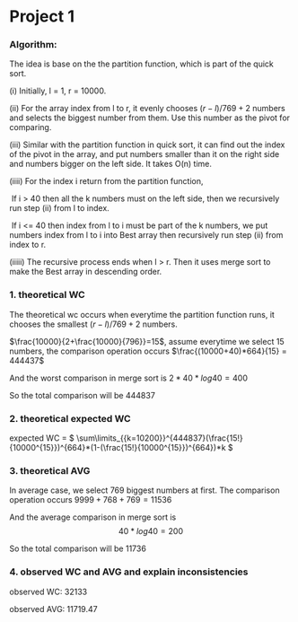# Project 1 

### Algorithm:

The idea is base on the the partition function, which is part of the quick sort.

(i) Initially, l = 1, r = 10000.

(ii) For the array index from l to r, it evenly chooses $(r-l)/769+2$ numbers and selects the biggest number from them. Use this number as the pivot for comparing.

(iii) Similar with the partition function in quick sort, it can find out the index of the pivot in the array, and put  numbers smaller than it on the right side and numbers bigger on the left side. It takes O(n) time.

(iiii) For the index i return from the partition function, 

​       If i > 40 then all the k numbers must on the left side, then we recursively run step (ii) from l to index.

​       If i <= 40 then index from l to i must be part of the k numbers, we put numbers index from l to i into Best array then  recursively run step (ii) from index to r.

(iiiii) The recursive process ends when l > r. Then it uses merge sort to make the Best array in descending order.



### 1. theoretical WC

The theoretical wc occurs when everytime the partition function runs, it chooses the smallest $(r-l)/769+2$ numbers.

$\frac{10000}{2+\frac{10000}{796}}=15$, assume everytime we select 15 numbers, the comparison operation occurs $\frac{(10000+40)*664}{15} = 444437$

And the worst comparison in merge sort is $2*40*log40 = 400$

So the total comparison will be 444837

### 2. theoretical expected WC

expected WC = $ \sum\limits_{{k=10200}}^{444837}(\frac{15!}{10000^{15}})^{664}*(1-(\frac{15!}{10000^{15}})^{664})*k $

### 3. theoretical AVG

In average case, we select 769 biggest numbers at first. The comparison operation occurs $9999+768+769 = 11536$

And the average comparison in merge sort is $$40*log40 = 200$$

So the total comparison will be 11736

### 4. observed WC and AVG and explain inconsistencies

observed WC: 32133

observed AVG: 11719.47